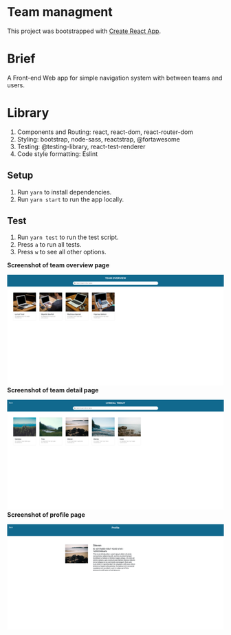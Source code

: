 # Team managment

This project was bootstrapped with [Create React App](https://github.com/facebook/create-react-app).

# Brief
A Front-end Web app for simple navigation system with between teams and users.

# Library
1. Components and Routing: react, react-dom, react-router-dom
2. Styling: bootstrap, node-sass, reactstrap, @fortawesome
3. Testing: @testing-library, react-test-renderer
4. Code style formatting: Eslint

## Setup

1. Run `yarn` to install dependencies.
2. Run `yarn start` to run the app locally.


## Test
1. Run `yarn test` to run the test script.
2. Press `a` to run all tests.
3. Press `w` to see all other options.


**Screenshot of team overview page**

!["Screenshot of team overview"](https://github.com/XiaoyongXu/team-overview-exercise/blob/main/public/screenshots/screenshot-1.png)
**Screenshot of team detail page**

!["Screenshot of team detail"](https://github.com/XiaoyongXu/team-overview-exercise/blob/main/public/screenshots/screenshot-2.png)
**Screenshot of profile page**

!["Screenshot of profile"](https://github.com/XiaoyongXu/team-overview-exercise/blob/main/public/screenshots/screenshot-3.png)



